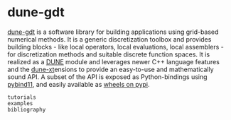 # dune-gdt

[dune-gdt](https://zivgitlab.uni-muenster.de/ag-ohlberger/dune-community/dune-gdt) is a software library for building applications using grid-based numerical methods.
It is a generic discretization toolbox and provides building blocks - like local operators, local evaluations, local assemblers - for discretization methods and suitable discrete function spaces.
It is realized as a [DUNE](http://www.dune-project.org/) module and leverages newer C++ language features and the [dune-xt](https://zivgitlab.uni-muenster.de/ag-ohlberger/dune-community/dune-xt)ensions to provide an easy-to-use and mathematically sound API.
A subset of the API is exposed as Python-bindings using [pybind11](https://github.com/pybind/pybind11), and easily available as [wheels on pypi](https://pypi.org/project/dune-gdt/).

```{toctree}
tutorials
examples
bibliography
```
